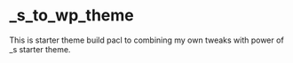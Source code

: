 # _s_to_wp_theme
This is starter theme build pacl to combining my own tweaks with power of _s starter theme.

